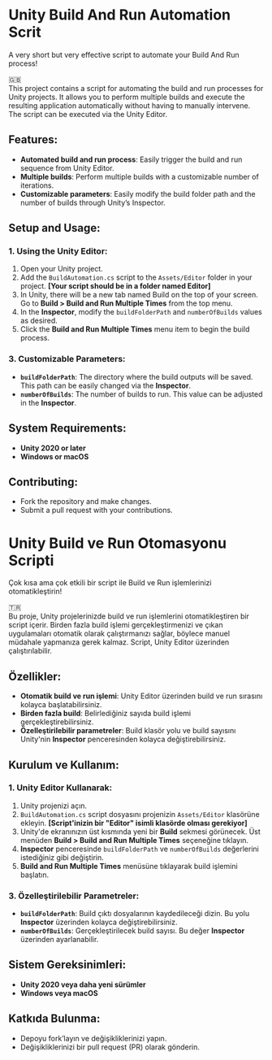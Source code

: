 # Unity Build And Run Automation Scrit
A very short but very effective script to automate your Build And Run process!

:uk:	
This project contains a script for automating the build and run processes for Unity projects. It allows you to perform multiple builds and execute the resulting application automatically without having to manually intervene. The script can be executed via the Unity Editor.

## Features:
- **Automated build and run process**: Easily trigger the build and run sequence from Unity Editor.
- **Multiple builds**: Perform multiple builds with a customizable number of iterations.
- **Customizable parameters**: Easily modify the build folder path and the number of builds through Unity’s Inspector.

## Setup and Usage:

### 1. Using the Unity Editor:
1. Open your Unity project.
2. Add the `BuildAutomation.cs` script to the `Assets/Editor` folder in your project. **[Your script should be in a folder named Editor]**
3. In Unity, there will be a new tab named Build on the top of your screen. Go to **Build > Build and Run Multiple Times** from the top menu.
4. In the **Inspector**, modify the `buildFolderPath` and `numberOfBuilds` values as desired.
5. Click the **Build and Run Multiple Times** menu item to begin the build process.

### 3. Customizable Parameters:
- **`buildFolderPath`**: The directory where the build outputs will be saved. This path can be easily changed via the **Inspector**.
- **`numberOfBuilds`**: The number of builds to run. This value can be adjusted in the **Inspector**.

## System Requirements:
- **Unity 2020 or later**
- **Windows or macOS**

## Contributing:
- Fork the repository and make changes.
- Submit a pull request with your contributions.





# Unity Build ve Run Otomasyonu Scripti

Çok kısa ama çok etkili bir script ile Build ve Run işlemlerinizi otomatikleştirin!

:tr:  
Bu proje, Unity projelerinizde build ve run işlemlerini otomatikleştiren bir script içerir. Birden fazla build işlemi gerçekleştirmenizi ve çıkan uygulamaları otomatik olarak çalıştırmanızı sağlar, böylece manuel müdahale yapmanıza gerek kalmaz. Script, Unity Editor üzerinden çalıştırılabilir.

## Özellikler:
- **Otomatik build ve run işlemi**: Unity Editor üzerinden build ve run sırasını kolayca başlatabilirsiniz.
- **Birden fazla build**: Belirlediğiniz sayıda build işlemi gerçekleştirebilirsiniz.
- **Özelleştirilebilir parametreler**: Build klasör yolu ve build sayısını Unity'nin **Inspector** penceresinden kolayca değiştirebilirsiniz.

## Kurulum ve Kullanım:

### 1. Unity Editor Kullanarak:
1. Unity projenizi açın.
2. `BuildAutomation.cs` script dosyasını projenizin `Assets/Editor` klasörüne ekleyin. **[Script'inizin bir "Editor" isimli klasörde olması gerekiyor]**
3. Unity'de ekranınızın üst kısmında yeni bir **Build** sekmesi görünecek. Üst menüden **Build > Build and Run Multiple Times** seçeneğine tıklayın.
4. **Inspector** penceresinde `buildFolderPath` ve `numberOfBuilds` değerlerini istediğiniz gibi değiştirin.
5. **Build and Run Multiple Times** menüsüne tıklayarak build işlemini başlatın.

### 3. Özelleştirilebilir Parametreler:
- **`buildFolderPath`**: Build çıktı dosyalarının kaydedileceği dizin. Bu yolu **Inspector** üzerinden kolayca değiştirebilirsiniz.
- **`numberOfBuilds`**: Gerçekleştirilecek build sayısı. Bu değer **Inspector** üzerinden ayarlanabilir.

## Sistem Gereksinimleri:
- **Unity 2020 veya daha yeni sürümler**
- **Windows veya macOS**

## Katkıda Bulunma:
- Depoyu fork’layın ve değişikliklerinizi yapın.
- Değişikliklerinizi bir pull request (PR) olarak gönderin.

